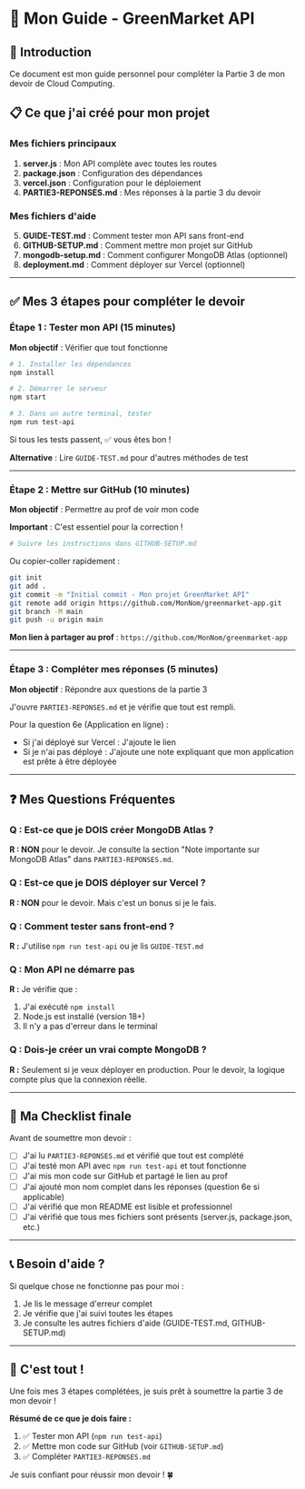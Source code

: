 # 🚀 Mon Guide - GreenMarket API

## 👋 Introduction

Ce document est mon guide personnel pour compléter la Partie 3 de mon devoir de Cloud Computing.

## 📋 Ce que j'ai créé pour mon projet

### Mes fichiers principaux

1. **server.js** : Mon API complète avec toutes les routes
2. **package.json** : Configuration des dépendances
3. **vercel.json** : Configuration pour le déploiement
4. **PARTIE3-REPONSES.md** : Mes réponses à la partie 3 du devoir

### Mes fichiers d'aide

5. **GUIDE-TEST.md** : Comment tester mon API sans front-end
6. **GITHUB-SETUP.md** : Comment mettre mon projet sur GitHub
7. **mongodb-setup.md** : Comment configurer MongoDB Atlas (optionnel)
8. **deployment.md** : Comment déployer sur Vercel (optionnel)

---

## ✅ Mes 3 étapes pour compléter le devoir

### Étape 1 : Tester mon API (15 minutes)

**Mon objectif** : Vérifier que tout fonctionne

```bash
# 1. Installer les dépendances
npm install

# 2. Démarrer le serveur
npm start

# 3. Dans un autre terminal, tester
npm run test-api
```

Si tous les tests passent, ✅ vous êtes bon !

**Alternative** : Lire `GUIDE-TEST.md` pour d'autres méthodes de test

---

### Étape 2 : Mettre sur GitHub (10 minutes)

**Mon objectif** : Permettre au prof de voir mon code

**Important** : C'est essentiel pour la correction !

```bash
# Suivre les instructions dans GITHUB-SETUP.md
```

Ou copier-coller rapidement :

```bash
git init
git add .
git commit -m "Initial commit - Mon projet GreenMarket API"
git remote add origin https://github.com/MonNom/greenmarket-app.git
git branch -M main
git push -u origin main
```

**Mon lien à partager au prof** : `https://github.com/MonNom/greenmarket-app`

---

### Étape 3 : Compléter mes réponses (5 minutes)

**Mon objectif** : Répondre aux questions de la partie 3

J'ouvre `PARTIE3-REPONSES.md` et je vérifie que tout est rempli.

Pour la question 6e (Application en ligne) :
- Si j'ai déployé sur Vercel : J'ajoute le lien
- Si je n'ai pas déployé : J'ajoute une note expliquant que mon application est prête à être déployée

---

## ❓ Mes Questions Fréquentes

### Q : Est-ce que je DOIS créer MongoDB Atlas ?

**R : NON** pour le devoir. Je consulte la section "Note importante sur MongoDB Atlas" dans `PARTIE3-REPONSES.md`.

### Q : Est-ce que je DOIS déployer sur Vercel ?

**R : NON** pour le devoir. Mais c'est un bonus si je le fais.

### Q : Comment tester sans front-end ?

**R :** J'utilise `npm run test-api` ou je lis `GUIDE-TEST.md`

### Q : Mon API ne démarre pas

**R :** Je vérifie que :
1. J'ai exécuté `npm install`
2. Node.js est installé (version 18+)
3. Il n'y a pas d'erreur dans le terminal

### Q : Dois-je créer un vrai compte MongoDB ?

**R :** Seulement si je veux déployer en production. Pour le devoir, la logique compte plus que la connexion réelle.

---

## 🎯 Ma Checklist finale

Avant de soumettre mon devoir :

- [ ] J'ai lu `PARTIE3-REPONSES.md` et vérifié que tout est complété
- [ ] J'ai testé mon API avec `npm run test-api` et tout fonctionne
- [ ] J'ai mis mon code sur GitHub et partagé le lien au prof
- [ ] J'ai ajouté mon nom complet dans les réponses (question 6e si applicable)
- [ ] J'ai vérifié que mon README est lisible et professionnel
- [ ] J'ai vérifié que tous mes fichiers sont présents (server.js, package.json, etc.)

---

## 📞 Besoin d'aide ?

Si quelque chose ne fonctionne pas pour moi :

1. Je lis le message d'erreur complet
2. Je vérifie que j'ai suivi toutes les étapes
3. Je consulte les autres fichiers d'aide (GUIDE-TEST.md, GITHUB-SETUP.md)

---

## 🎉 C'est tout !

Une fois mes 3 étapes complétées, je suis prêt à soumettre la partie 3 de mon devoir !

**Résumé de ce que je dois faire :**
1. ✅ Tester mon API (`npm run test-api`)
2. ✅ Mettre mon code sur GitHub (voir `GITHUB-SETUP.md`)
3. ✅ Compléter `PARTIE3-REPONSES.md`

Je suis confiant pour réussir mon devoir ! 🍀
